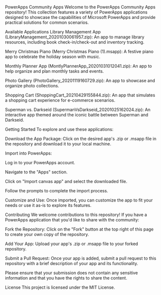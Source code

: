 PowerApps Community Apps
Welcome to the PowerApps Community Apps repository! This collection features a variety of PowerApps applications designed to showcase the capabilities of Microsoft PowerApps and provide practical solutions for common scenarios.

Available Applications
Library Management App (LibraryManagement_20201030061957.zip): An app to manage library resources, including book check-in/check-out and inventory tracking.​

Merry Christmas Piano (Merry Christmas Piano (1).msapp): A festive piano app to celebrate the holiday season with music.​

Monthly Planner App (MontlyPlannerApp_20201031012041.zip): An app to help organize and plan monthly tasks and events.​

Photo Gallery (PhotoGallery_20201119160729.zip): An app to showcase and organize photo collections.​

Shopping Cart (ShoppingCart_20210429155844.zip): An app that simulates a shopping cart experience for e-commerce scenarios.​

Superman vs. Darkseid (SupermanVsDarkseid_20201025162024.zip): An interactive app themed around the iconic battle between Superman and Darkseid.​

Getting Started
To explore and use these applications:

Download the App Package: Click on the desired app's .zip or .msapp file in the repository and download it to your local machine.​

Import into PowerApps:

Log in to your PowerApps account.​

Navigate to the "Apps" section.​

Click on "Import canvas app" and select the downloaded file.​

Follow the prompts to complete the import process.​

Customize and Use: Once imported, you can customize the app to fit your needs or use it as-is to explore its features.​

Contributing
We welcome contributions to this repository! If you have a PowerApps application that you'd like to share with the community:

Fork the Repository: Click on the "Fork" button at the top right of this page to create your own copy of the repository.​

Add Your App: Upload your app's .zip or .msapp file to your forked repository.​

Submit a Pull Request: Once your app is added, submit a pull request to this repository with a brief description of your app and its functionality.​

Please ensure that your submission does not contain any sensitive information and that you have the rights to share the content.​

License
This project is licensed under the MIT License.
